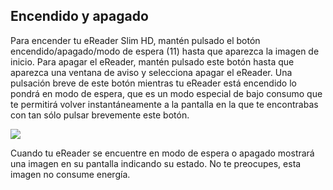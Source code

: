 ## Encendido y apagado

Para encender tu eReader Slim HD, mantén pulsado el botón encendido/apagado/modo de espera (11) hasta que aparezca la imagen de inicio. Para apagar el eReader, mantén pulsado este botón hasta que aparezca una ventana de aviso y selecciona apagar el eReader. Una pulsación breve de este botón mientras tu eReader está encendido lo pondrá en modo de espera, que es un modo especial de bajo consumo que te permitirá volver instantáneamente a la pantalla en la que te encontrabas con tan sólo pulsar brevemente este botón.

![](http://static.energysistem.com/images/manuals/42169/54bfcad7db4c9.jpg)

Cuando tu eReader se encuentre en modo de espera o apagado mostrará una imagen en su pantalla indicando su estado. No te preocupes, esta imagen no consume energía.


